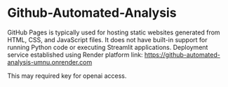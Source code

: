 # Github-Automated-Analysis

GitHub Pages is typically used for hosting static websites generated from HTML, CSS, and JavaScript files. It does not have built-in support for running Python code or executing Streamlit applications.
Deployment service established using Render platform
link:
https://github-automated-analysis-umnu.onrender.com

This may required key for openai access.